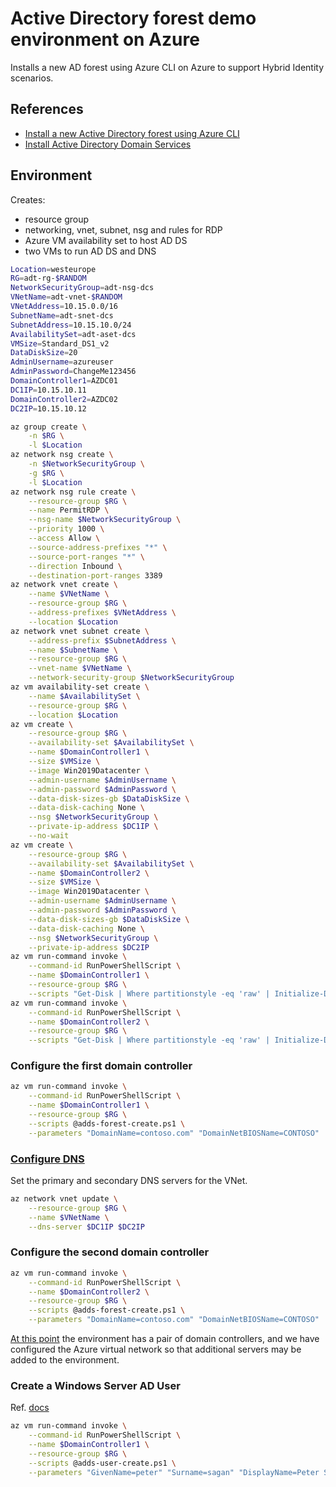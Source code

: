 # Active Directory forest demo environment on Azure

Installs a new AD forest using Azure CLI on Azure to support Hybrid Identity scenarios.


## References

- [Install a new Active Directory forest using Azure CLI](https://docs.microsoft.com/en-us/windows-server/identity/ad-ds/deploy/virtual-dc/adds-on-azure-vm)
- [Install Active Directory Domain Services](https://docs.microsoft.com/en-us/windows-server/identity/ad-ds/deploy/install-active-directory-domain-services--level-100-#BKMK_PS)


## Environment

Creates: 

- resource group
- networking, vnet, subnet, nsg and rules for RDP
- Azure VM availability set to host AD DS
- two VMs to run AD DS and DNS


```sh
Location=westeurope
RG=adt-rg-$RANDOM
NetworkSecurityGroup=adt-nsg-dcs
VNetName=adt-vnet-$RANDOM
VNetAddress=10.15.0.0/16
SubnetName=adt-snet-dcs
SubnetAddress=10.15.10.0/24
AvailabilitySet=adt-aset-dcs
VMSize=Standard_DS1_v2
DataDiskSize=20
AdminUsername=azureuser
AdminPassword=ChangeMe123456
DomainController1=AZDC01
DC1IP=10.15.10.11
DomainController2=AZDC02
DC2IP=10.15.10.12

az group create \
    -n $RG \
    -l $Location
az network nsg create \
    -n $NetworkSecurityGroup \
    -g $RG \
    -l $Location
az network nsg rule create \
    --resource-group $RG \
    --name PermitRDP \
    --nsg-name $NetworkSecurityGroup \
    --priority 1000 \
    --access Allow \
    --source-address-prefixes "*" \
    --source-port-ranges "*" \
    --direction Inbound \
    --destination-port-ranges 3389
az network vnet create \
    --name $VNetName \
    --resource-group $RG \
    --address-prefixes $VNetAddress \
    --location $Location
az network vnet subnet create \
    --address-prefix $SubnetAddress \
    --name $SubnetName \
    --resource-group $RG \
    --vnet-name $VNetName \
    --network-security-group $NetworkSecurityGroup
az vm availability-set create \
    --name $AvailabilitySet \
    --resource-group $RG \
    --location $Location
az vm create \
    --resource-group $RG \
    --availability-set $AvailabilitySet \
    --name $DomainController1 \
    --size $VMSize \
    --image Win2019Datacenter \
    --admin-username $AdminUsername \
    --admin-password $AdminPassword \
    --data-disk-sizes-gb $DataDiskSize \
    --data-disk-caching None \
    --nsg $NetworkSecurityGroup \
    --private-ip-address $DC1IP \
    --no-wait
az vm create \
    --resource-group $RG \
    --availability-set $AvailabilitySet \
    --name $DomainController2 \
    --size $VMSize \
    --image Win2019Datacenter \
    --admin-username $AdminUsername \
    --admin-password $AdminPassword \
    --data-disk-sizes-gb $DataDiskSize \
    --data-disk-caching None \
    --nsg $NetworkSecurityGroup \
    --private-ip-address $DC2IP
az vm run-command invoke \
    --command-id RunPowerShellScript \
    --name $DomainController1 \
    --resource-group $RG \
    --scripts "Get-Disk | Where partitionstyle -eq 'raw' | Initialize-Disk -PartitionStyle MBR -PassThru | New-Partition -UseMaximumSize -AssignDriveLetter | Format-Volume -FileSystem NTFS"
az vm run-command invoke \
    --command-id RunPowerShellScript \
    --name $DomainController2 \
    --resource-group $RG \
    --scripts "Get-Disk | Where partitionstyle -eq 'raw' | Initialize-Disk -PartitionStyle MBR -PassThru | New-Partition -UseMaximumSize -AssignDriveLetter | Format-Volume -FileSystem NTFS"
```


### Configure the first domain controller

```sh
az vm run-command invoke \
    --command-id RunPowerShellScript \
    --name $DomainController1 \
    --resource-group $RG \
    --scripts @adds-forest-create.ps1 \
    --parameters "DomainName=contoso.com" "DomainNetBIOSName=CONTOSO"
```

### [Configure DNS](https://docs.microsoft.com/en-us/windows-server/identity/ad-ds/deploy/virtual-dc/adds-on-azure-vm#configure-dns)

Set the primary and secondary DNS servers for the VNet.

```sh
az network vnet update \
    --resource-group $RG \
    --name $VNetName \
    --dns-server $DC1IP $DC2IP
```


### Configure the second domain controller

```sh
az vm run-command invoke \
    --command-id RunPowerShellScript \
    --name $DomainController2 \
    --resource-group $RG \
    --scripts @adds-forest-create.ps1 \
    --parameters "DomainName=contoso.com" "DomainNetBIOSName=CONTOSO"
```

[At this point](https://docs.microsoft.com/en-us/windows-server/identity/ad-ds/deploy/virtual-dc/adds-on-azure-vm#wrap-up) the environment has a pair of domain controllers, and we have configured the Azure virtual network so that additional servers may be added to the environment.


### Create a Windows Server AD User

Ref. [docs](https://docs.microsoft.com/en-us/azure/active-directory/hybrid/tutorial-password-hash-sync#create-a-windows-server-ad-user)


```sh
az vm run-command invoke \
    --command-id RunPowerShellScript \
    --name $DomainController1 \
    --resource-group $RG \
    --scripts @adds-user-create.ps1 \
    --parameters "GivenName=peter" "Surname=sagan" "DisplayName=Peter Sagan" "Name=psagan" "Password=T0t@a1legend" "Identity=CN=psagan, CN=Users, DC=contoso, DC=com"
```
